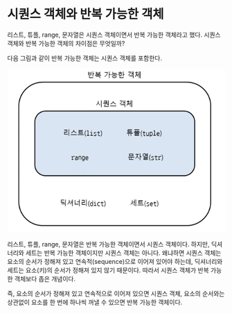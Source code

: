 # 시퀀스 객체와 반복 가능한 객체

리스트, 튜플, range, 문자열은 시퀀스 객체이면서 반복 가능한 객체라고 했다. 시퀀스 객체와 반복 가능한 객체의 차이점은 무엇일까?

다음 그림과 같이 반복 가능한 객체는 시퀀스 객체를 포함한다.

![squence](./image/sqenceobject.png)

리스트, 튜플, range, 문자열은 반복 가능한 객체이면서 시퀀스 객체이다. 하지만, 딕셔너리와 세트는 반복 가능한 객체이지만 시퀀스 객체는 아니다. 왜냐하면 시퀀스 객체는 요소의 순서가 정해져 있고 연속적(sequence)으로 이어져 있어야 하는데, 딕셔너리와 세트는 요소(키)의 순서가 정해져 있지 않기 때문이다. 따라서 시퀀스 객체가 반복 가능한 객체보다 좁은 개념이다.

즉, 요소의 순서가 정해져 있고 연속적으로 이어져 있으면 시퀀스 객체, 요소의 순서와는 상관없이 요소를 한 번에 하나씩 꺼낼 수 있으면 반복 가능한 객체이다.
